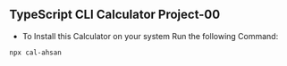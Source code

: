 ## TypeScript CLI Calculator Project-00

- To Install this Calculator on your system Run the following Command:

``` npx cal-ahsan ```
